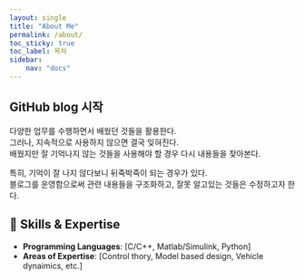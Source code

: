 ```yaml
---
layout: single
title: "About Me"
permalink: /about/
toc_sticky: true
toc_label: 목차
sidebar: 
    nav: "docs"
---
```

## GitHub blog 시작 ##
다양한 업무를 수행하면서 배웠던 것들을 활용한다.   
그러나, 지속적으로 사용하지 않으면 결국 잊혀진다.   
배웠지만 잘 기억나지 않는 것들을 사용해야 할 경우 다시 내용들을 찾아본다.

특히, 기억이 잘 나지 않다보니 뒤죽박죽이 되는 경우가 있다.   
블로그를 운영함으로써 관련 내용들을 구조화하고, 잘못 알고있는 것들은 수정하고자 한다.

## 🔧 Skills & Expertise
- **Programming Languages**: [C/C++, Matlab/Simulink, Python]
- **Areas of Expertise**: [Control thory, Model based design, Vehicle dynaimics, etc.]   
